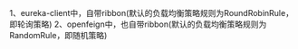 1、eureka-client中，自带ribbon(默认的负载均衡策略规则为RoundRobinRule，即轮询策略)
2、openfeign中，也自带ribbon(默认的负载均衡策略规则为RandomRule，即随机策略)